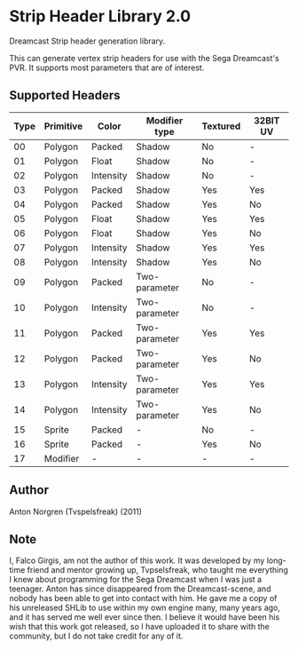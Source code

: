 # Strip Header Library 2.0 #
Dreamcast Strip header generation library.

 This can generate vertex strip headers for use with the Sega Dreamcast's PVR.
 It supports most parameters that are of interest.

## Supported Headers
 Type | Primitive | Color      |     Modifier type |  Textured |  32BIT UV
 ---- |  ---------|   -----    |   -------------   |--------   |--------
 00   |  Polygon  |   Packed   |   Shadow          |No         |-
 01   |  Polygon  |   Float    |   Shadow          |No         |-
 02   |  Polygon  |   Intensity|   Shadow          |No         |-
 03   |  Polygon  |   Packed   |   Shadow          |Yes        |Yes
 04   |  Polygon  |   Packed   |   Shadow          |Yes        |No
 05   |  Polygon  |   Float    |   Shadow          |Yes        |Yes
 06   |  Polygon  |   Float    |   Shadow          |Yes        |No
 07   |  Polygon  |   Intensity|   Shadow          |Yes        |Yes
 08   |  Polygon  |   Intensity|   Shadow          |Yes        |No
 09   |  Polygon  |   Packed   |   Two-parameter   |No         |-
 10   |  Polygon  |   Intensity|   Two-parameter   |No         |-
 11   |  Polygon  |   Packed   |   Two-parameter   |Yes        |Yes
 12   |  Polygon  |   Packed   |   Two-parameter   |Yes        |No
 13   |  Polygon  |   Intensity|   Two-parameter   |Yes        |Yes
 14   |  Polygon  |   Intensity|   Two-parameter   |Yes        |No
 15   |  Sprite   |   Packed   |   -               |No         |-
 16   |  Sprite   |   Packed   |   -               |Yes        |No
 17   |  Modifier |   -        |   -               |-          |-

## Author ##
Anton Norgren (Tvspelsfreak) (2011)  

## Note ##
I, Falco Girgis, am not the author of this work. It was developed by my long-time friend and mentor growing up, Tvpselsfreak, who taught me everything I knew about programming for the Sega Dreamcast when I was just a teenager. Anton has since disappeared from the Dreamcast-scene, and nobody has been able to get into contact with him. He gave me a copy of his unreleased SHLib to use within my own engine many, many years ago, and it has served me well ever since then. I believe it would have been his wish that this work got released, so I have uploaded it to share with the community, but I do not take credit for any of it.
